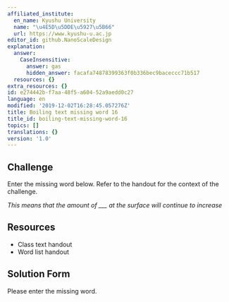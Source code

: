 ```yaml
---
affiliated_institute:
  en_name: Kyushu University
  name: "\u4E5D\u5DDE\u5927\u5B66"
  url: https://www.kyushu-u.ac.jp
editor_id: github.NanoScaleDesign
explanation:
  answer:
    CaseInsensitive:
      answer: gas
      hidden_answer: facafa74878399363f0b336bec9baceccc71b517
  resources: {}
extra_resources: {}
id: e274442b-f7aa-48f5-a604-52a9aedd0c27
language: en
modified: '2019-12-02T16:28:45.057276Z'
title: Boiling text missing word 16
title_id: boiling-text-missing-word-16
topics: []
translations: {}
version: '1.0'
---
```


## Challenge
Enter the missing word below. Refer to the handout for the context of the challenge.

*This means that the amount of ___ at the surface will continue to increase*


## Resources
- Class text handout
- Word list handout


## Solution Form
Please enter the missing word.
